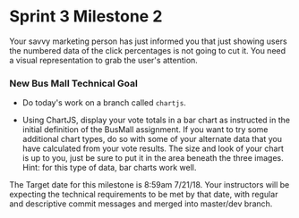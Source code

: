  # Sprint 3 Milestone 2

Your savvy marketing person has just informed you that just showing users the numbered data of the click percentages is not going to cut it.
You need a visual representation to grab the user's attention.

### New Bus Mall Technical Goal

- Do today's work on a branch called `chartjs`.

- Using ChartJS, display your vote totals in a bar chart as instructed in the initial definition of the BusMall assignment. If you want to try some additional chart types, do so with some of your alternate data that you have calculated from your vote results. The size and look of your chart is up to you, just be sure to put it in the area beneath the three images. Hint: for this type of data, bar charts work well.

The Target date for this milestone is 8:59am 7/21/18.  Your instructors will be expecting the technical requirements to be met by that date, with regular and descriptive commit messages and merged into master/dev branch.
